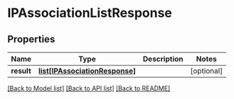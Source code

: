 # IPAssociationListResponse

## Properties
Name | Type | Description | Notes
------------ | ------------- | ------------- | -------------
**result** | [**list[IPAssociationResponse]**](IPAssociationResponse.md) |  | [optional] 

[[Back to Model list]](../README.md#documentation-for-models) [[Back to API list]](../README.md#documentation-for-api-endpoints) [[Back to README]](../README.md)


